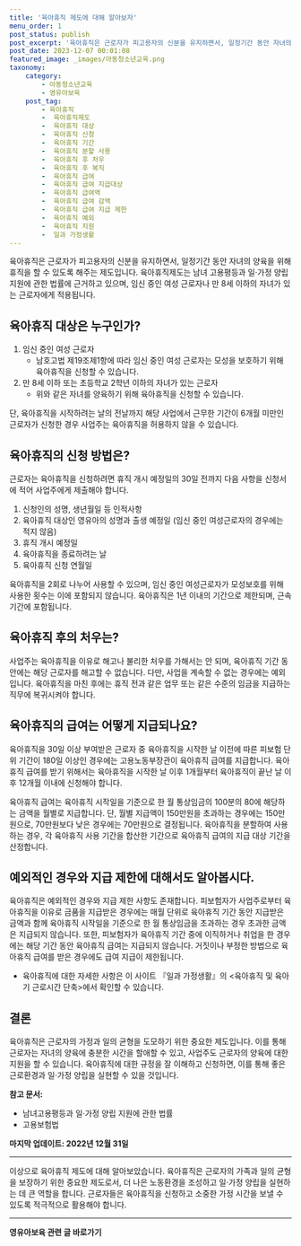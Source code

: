 ```yaml
---
title: '육아휴직 제도에 대해 알아보자'
menu_order: 1
post_status: publish
post_excerpt: '육아휴직은 근로자가 피고용자의 신분을 유지하면서, 일정기간 동안 자녀의 양육을 위해 휴직을 할 수 있도록 해주는 제도입니다. 육아휴직제도는 남녀 고용평등과 일 가정 양립 지원에 관한 법률에 근거하고 있으며, 임신 중인 여성 근로자나 만 8세 이하의 자녀가 있는 근로자에게 적용됩니다.'
post_date: 2023-12-07 00:01:08
featured_image: _images/아동청소년교육.png
taxonomy:
    category:
        - 아동청소년교육
        - 영유아보육
    post_tag:
        - 육아휴직
        -  육아휴직제도
        -  육아휴직 대상
        -  육아휴직 신청
        -  육아휴직 기간
        -  육아휴직 분할 사용
        -  육아휴직 후 처우
        -  육아휴직 후 복직
        -  육아휴직 급여
        -  육아휴직 급여 지급대상
        -  육아휴직 급여액
        -  육아휴직 급여 감액
        -  육아휴직 급여 지급 제한
        -  육아휴직 예외
        -  육아휴직 지원
        -  일과 가정생활
---
```



육아휴직은 근로자가 피고용자의 신분을 유지하면서, 일정기간 동안 자녀의 양육을 위해 휴직을 할 수 있도록 해주는 제도입니다. 육아휴직제도는 남녀 고용평등과 일·가정 양립 지원에 관한 법률에 근거하고 있으며, 임신 중인 여성 근로자나 만 8세 이하의 자녀가 있는 근로자에게 적용됩니다.

## 육아휴직 대상은 누구인가?

1. 임신 중인 여성 근로자
    - 남호고법 제19조제1항에 따라 임신 중인 여성 근로자는 모성을 보호하기 위해 육아휴직을 신청할 수 있습니다.
2. 만 8세 이하 또는 초등학교 2학년 이하의 자녀가 있는 근로자
    - 위와 같은 자녀를 양육하기 위해 육아휴직을 신청할 수 있습니다.

단, 육아휴직을 시작하려는 날의 전날까지 해당 사업에서 근무한 기간이 6개월 미만인 근로자가 신청한 경우 사업주는 육아휴직을 허용하지 않을 수 있습니다.

## 육아휴직의 신청 방법은?

근로자는 육아휴직을 신청하려면 휴직 개시 예정일의 30일 전까지 다음 사항을 신청서에 적어 사업주에게 제출해야 합니다.

1. 신청인의 성명, 생년월일 등 인적사항
2. 육아휴직 대상인 영유아의 성명과 출생 예정일 (임신 중인 여성근로자의 경우에는 적지 않음)
3. 휴직 개시 예정일
4. 육아휴직을 종료하려는 날
5. 육아휴직 신청 연월일

육아휴직을 2회로 나누어 사용할 수 있으며, 임신 중인 여성근로자가 모성보호를 위해 사용한 횟수는 이에 포함되지 않습니다. 육아휴직은 1년 이내의 기간으로 제한되며, 근속기간에 포함됩니다.

## 육아휴직 후의 처우는?

사업주는 육아휴직을 이유로 해고나 불리한 처우를 가해서는 안 되며, 육아휴직 기간 동안에는 해당 근로자를 해고할 수 없습니다. 다만, 사업을 계속할 수 없는 경우에는 예외입니다. 육아휴직을 마친 후에는 휴직 전과 같은 업무 또는 같은 수준의 임금을 지급하는 직무에 복귀시켜야 합니다.

## 육아휴직의 급여는 어떻게 지급되나요?

육아휴직을 30일 이상 부여받은 근로자 중 육아휴직을 시작한 날 이전에 따른 피보험 단위 기간이 180일 이상인 경우에는 고용노동부장관이 육아휴직 급여를 지급합니다. 육아휴직 급여를 받기 위해서는 육아휴직을 시작한 날 이후 1개월부터 육아휴직이 끝난 날 이후 12개월 이내에 신청해야 합니다.

육아휴직 급여는 육아휴직 시작일을 기준으로 한 월 통상임금의 100분의 80에 해당하는 금액을 월별로 지급합니다. 단, 월별 지급액이 150만원을 초과하는 경우에는 150만원으로, 70만원보다 낮은 경우에는 70만원으로 결정됩니다. 육아휴직을 분할하여 사용하는 경우, 각 육아휴직 사용 기간을 합산한 기간으로 육아휴직 급여의 지급 대상 기간을 산정합니다.

## 예외적인 경우와 지급 제한에 대해서도 알아봅시다.

육아휴직은 예외적인 경우와 지급 제한 사항도 존재합니다. 피보험자가 사업주로부터 육아휴직을 이유로 금품을 지급받은 경우에는 매월 단위로 육아휴직 기간 동안 지급받은 금액과 함께 육아휴직 시작일을 기준으로 한 월 통상임금을 초과하는 경우 초과한 금액은 지급되지 않습니다. 또한, 피보험자가 육아휴직 기간 중에 이직하거나 취업을 한 경우에는 해당 기간 동안 육아휴직 급여는 지급되지 않습니다. 거짓이나 부정한 방법으로 육아휴직 급여를 받은 경우에도 급여 지급이 제한됩니다.

* 육아휴직에 대한 자세한 사항은 이 사이트 『일과 가정생활』의 <육아휴직 및 육아기 근로시간 단축>에서 확인할 수 있습니다.

## 결론

육아휴직은 근로자의 가정과 일의 균형을 도모하기 위한 중요한 제도입니다. 이를 통해 근로자는 자녀의 양육에 충분한 시간을 할애할 수 있고, 사업주도 근로자의 양육에 대한 지원을 할 수 있습니다. 육아휴직에 대한 규정을 잘 이해하고 신청하면, 이를 통해 좋은 근로환경과 일·가정 양립을 실현할 수 있을 것입니다.

**참고 문서:**

- 남녀고용평등과 일·가정 양립 지원에 관한 법률
- 고용보험법

**마지막 업데이트: 2022년 12월 31일**

---

이상으로 육아휴직 제도에 대해 알아보았습니다. 육아휴직은 근로자의 가족과 일의 균형을 보장하기 위한 중요한 제도로서, 더 나은 노동환경을 조성하고 일·가정 양립을 실현하는 데 큰 역할을 합니다. 근로자들은 육아휴직을 신청하고 소중한 가정 시간을 보낼 수 있도록 적극적으로 활용해야 합니다.
<!-- wp:separator -->
<hr class="wp-block-separator has-alpha-channel-opacity"/>
<!-- /wp:separator -->

<!-- wp:group {"backgroundColor":"base","layout":{"type":"constrained"}} -->
<div class="wp-block-group has-base-background-color has-background"><!-- wp:paragraph {"align":"center","fontSize":"medium"} -->
<p class="has-text-align-center has-large-font-size"><strong>영유아보육 관련 글 바로가기</strong></p>
<!-- /wp:paragraph -->


<!-- wp:latest-posts
{"categories":[{"id":30841,"count":19,"description":"","link":"https://uknowlaw.com/category/%ec%98%81%ec%9c%a0%ec%95%84%eb%b3%b4%ec%9c%a1/","name":"영유아보육","slug":"영유아보육","taxonomy":"category","parent":0,"meta":[],"_links":{"self":[{"href":"https://uknowlaw.com/wp-json/wp/v2/categories/30841"}],"collection":[{"href":"https://uknowlaw.com/wp-json/wp/v2/categories"}],"about":[{"href":"https://uknowlaw.com/wp-json/wp/v2/taxonomies/category"}],"wp:post_type":[{"href":"https://uknowlaw.com/wp-json/wp/v2/posts?categories=30841"}],"curies":[{"name":"wp","href":"https://api.w.org/{rel}","templated":true}]}}],"postsToShow":100,"excerptLength":28,"postLayout":"grid","columns":2,"featuredImageAlign":"left","featuredImageSizeSlug":"large","fontSize":"small"} /--></div>
<!-- /wp:group -->